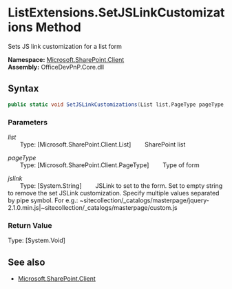 # ListExtensions.SetJSLinkCustomizations Method  
Sets JS link customization for a list form  

**Namespace:** [Microsoft.SharePoint.Client](Microsoft.SharePoint.Client.md)  
**Assembly:** OfficeDevPnP.Core.dll  
## Syntax
```C#
public static void SetJSLinkCustomizations(List list,PageType pageType,String jslink)
```
### Parameters
*list*  
&emsp;&emsp;Type: [Microsoft.SharePoint.Client.List] 
&emsp;&emsp;SharePoint list  
  
*pageType*  
&emsp;&emsp;Type: [Microsoft.SharePoint.Client.PageType] 
&emsp;&emsp;Type of form  
  
*jslink*  
&emsp;&emsp;Type: [System.String] 
&emsp;&emsp;JSLink to set to the form. Set to empty string to remove the set JSLink customization.
            Specify multiple values separated by pipe symbol. For e.g.: ~sitecollection/_catalogs/masterpage/jquery-2.1.0.min.js|~sitecollection/_catalogs/masterpage/custom.js
              
  
### Return Value
Type: [System.Void]  

## See also
- [Microsoft.SharePoint.Client](Microsoft.SharePoint.Client.md)
